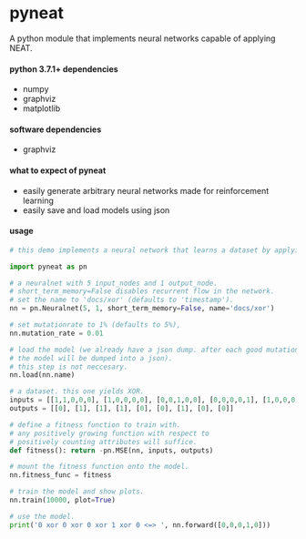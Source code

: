 # pyneat

A python module that implements neural networks capable of applying NEAT.

#### python 3.7.1+ dependencies
- numpy
- graphviz
- matplotlib

#### software dependencies
- graphviz

#### what to expect of pyneat
- easily generate arbitrary neural networks made for reinforcement learning
- easily save and load models using json

#### usage
```python
# this demo implements a neural network that learns a dataset by applying NEAT.

import pyneat as pn

# a neuralnet with 5 input_nodes and 1 output_node.
# short_term_memory=False disables recurrent flow in the network.
# set the name to 'docs/xor' (defaults to 'timestamp').
nn = pn.Neuralnet(5, 1, short_term_memory=False, name='docs/xor')

# set mutationrate to 1% (defaults to 5%),
nn.mutation_rate = 0.01

# load the model (we already have a json dump. after each good mutation,
# the model will be dumped into a json).
# this step is not neccesary.
nn.load(nn.name)

# a dataset. this one yields XOR.
inputs = [[1,1,0,0,0], [1,0,0,0,0], [0,0,1,0,0], [0,0,0,0,1], [1,0,0,0,1], [0,0,0,1,1], [0,1,0,0,0], [1,1,1,1,1], [1,0,0,1,0]]
outputs = [[0], [1], [1], [1], [0], [0], [1], [0], [0]]

# define a fitness function to train with.
# any positively growing function with respect to
# positively counting attributes will suffice.
def fitness(): return -pn.MSE(nn, inputs, outputs)

# mount the fitness function onto the model.
nn.fitness_func = fitness

# train the model and show plots.
nn.train(10000, plot=True)

# use the model.
print('0 xor 0 xor 0 xor 1 xor 0 <=> ', nn.forward([0,0,0,1,0]))
```